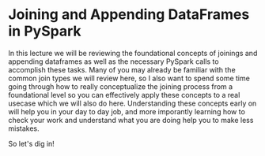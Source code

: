 # Joining and Appending DataFrames in PySpark

In this lecture we will be reviewing the foundational concepts of joinings and appending dataframes as well as the necessary PySpark calls to accomplish these tasks. Many of you may already be familiar with the common join types we will review here, so I also want to spend some time going through how to really conceptualize the joining process from a foundational level so you can effectively apply these concepts to a real usecase which we will also do here. Understanding these concepts early on will help you in your day to day job, and more imporantly learning how to check your work and understand what you are doing help you to make less mistakes. 

So let's dig in!